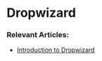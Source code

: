 # Dropwizard

### Relevant Articles:

- [Introduction to Dropwizard](https://www.surya.com/java-dropwizard)

